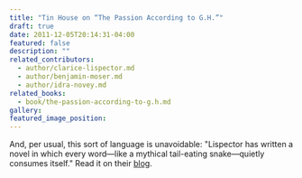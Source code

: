 ```yaml
---
title: "Tin House on “The Passion According to G.H.”"
draft: true
date: 2011-12-05T20:14:31-04:00
featured: false
description: ""
related_contributors:
  - author/clarice-lispector.md
  - author/benjamin-moser.md
  - author/idra-novey.md
related_books:
  - book/the-passion-according-to-g.h.md
gallery:
featured_image_position: 
---
```


And, per usual, this sort of language is unavoidable: "Lispector has written a novel in which every word—like a mythical tail-eating snake—quietly consumes itself." Read it on their [blog](https://www.tinhouse.com/blog/11035/lost-found-kim-adrian.html).

